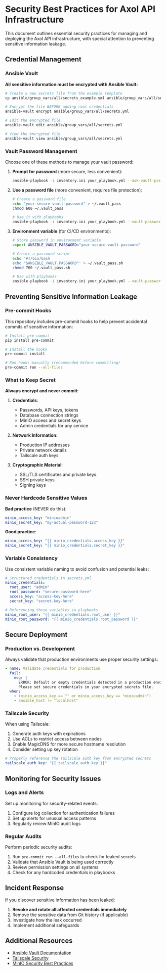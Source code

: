 # Security Best Practices for Axol API Infrastructure

This document outlines essential security practices for managing and deploying the Axol API infrastructure, with special attention to preventing sensitive information leakage.

## Credential Management

### Ansible Vault

**All sensitive information must be encrypted with Ansible Vault:**

```bash
# Create a new secrets file from the example template
cp ansible/group_vars/all/secrets_example.yml ansible/group_vars/all/secrets.yml

# Encrypt the file BEFORE adding real credentials
ansible-vault encrypt ansible/group_vars/all/secrets.yml

# Edit the encrypted file
ansible-vault edit ansible/group_vars/all/secrets.yml

# View the encrypted file
ansible-vault view ansible/group_vars/all/secrets.yml
```

### Vault Password Management

Choose one of these methods to manage your vault password:

1. **Prompt for password** (more secure, less convenient):
   ```bash
   ansible-playbook -i inventory.ini your_playbook.yml --ask-vault-pass
   ```

2. **Use a password file** (more convenient, requires file protection):
   ```bash
   # Create a password file
   echo "your-secure-vault-password" > ~/.vault_pass
   chmod 600 ~/.vault_pass

   # Use it with playbooks
   ansible-playbook -i inventory.ini your_playbook.yml --vault-password-file=~/.vault_pass
   ```

3. **Environment variable** (for CI/CD environments):
   ```bash
   # Store password in environment variable
   export ANSIBLE_VAULT_PASSWORD="your-secure-vault-password"

   # Create a password script
   echo '#!/bin/bash
   echo "$ANSIBLE_VAULT_PASSWORD"' > ~/.vault_pass.sh
   chmod 700 ~/.vault_pass.sh

   # Use with playbooks
   ansible-playbook -i inventory.ini your_playbook.yml --vault-password-file=~/.vault_pass.sh
   ```

## Preventing Sensitive Information Leakage

### Pre-commit Hooks

This repository includes pre-commit hooks to help prevent accidental commits of sensitive information:

```bash
# Install pre-commit
pip install pre-commit

# Install the hooks
pre-commit install

# Run hooks manually (recommended before committing)
pre-commit run --all-files
```

### What to Keep Secret

**Always encrypt and never commit:**

1. **Credentials**:
   - Passwords, API keys, tokens
   - Database connection strings
   - MinIO access and secret keys
   - Admin credentials for any service

2. **Network Information**:
   - Production IP addresses
   - Private network details
   - Tailscale auth keys

3. **Cryptographic Material**:
   - SSL/TLS certificates and private keys
   - SSH private keys
   - Signing keys

### Never Hardcode Sensitive Values

**Bad practice** (NEVER do this):
```yaml
minio_access_key: "minioadmin"
minio_secret_key: "my-actual-password-123"
```

**Good practice**:
```yaml
minio_access_key: "{{ minio_credentials.access_key }}"
minio_secret_key: "{{ minio_credentials.secret_key }}"
```

### Variable Consistency

Use consistent variable naming to avoid confusion and potential leaks:

```yaml
# Structured credentials in secrets.yml
minio_credentials:
  root_user: "admin"
  root_password: "secure-password-here"
  access_key: "access-key-here"
  secret_key: "secret-key-here"

# Referencing these variables in playbooks
minio_root_user: "{{ minio_credentials.root_user }}"
minio_root_password: "{{ minio_credentials.root_password }}"
```

## Secure Deployment

### Production vs. Development

Always validate that production environments use proper security settings:

```yaml
- name: Validate credentials for production
  fail:
    msg: |
      ERROR: Default or empty credentials detected in a production environment.
      Please set secure credentials in your encrypted secrets file.
  when:
    - (minio_access_key == "" or minio_access_key == "minioadmin")
    - ansible_host != "localhost"
```

### Tailscale Security

When using Tailscale:

1. Generate auth keys with expirations
2. Use ACLs to restrict access between nodes
3. Enable MagicDNS for more secure hostname resolution
4. Consider setting up key rotation

```yaml
# Properly reference the Tailscale auth key from encrypted secrets
tailscale_auth_key: "{{ tailscale_auth_key }}"
```

## Monitoring for Security Issues

### Logs and Alerts

Set up monitoring for security-related events:

1. Configure log collection for authentication failures
2. Set up alerts for unusual access patterns
3. Regularly review MinIO audit logs

### Regular Audits

Perform periodic security audits:

1. Run `pre-commit run --all-files` to check for leaked secrets
2. Validate that Ansible Vault is being used correctly
3. Review permission settings on all systems
4. Check for any hardcoded credentials in playbooks

## Incident Response

If you discover sensitive information has been leaked:

1. **Revoke and rotate all affected credentials immediately**
2. Remove the sensitive data from Git history (if applicable)
3. Investigate how the leak occurred
4. Implement additional safeguards

## Additional Resources

- [Ansible Vault Documentation](https://docs.ansible.com/ansible/latest/vault_guide/index.html)
- [Tailscale Security](https://tailscale.com/security/)
- [MinIO Security Best Practices](https://min.io/docs/minio/linux/operations/security.html)

